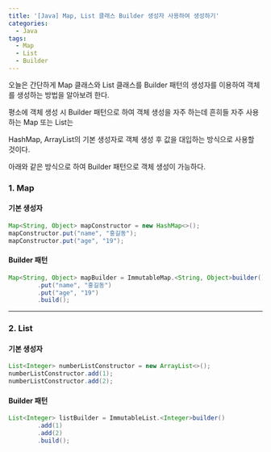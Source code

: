 ```yaml
---
title: '[Java] Map, List 클래스 Builder 생성자 사용하여 생성하기'
categories:
  - Java
tags:
  - Map
  - List
  - Builder
---
```


오늘은 간단하게 Map 클래스와 List 클래스를 Builder 패턴의 생성자를 이용하여 객체를 생성하는 방법을 알아보려 한다.

평소에 객체 생성 시 Builder 패턴으로 하여 객체 생성을 자주 하는데 흔히들 자주 사용하는 Map 또는 List는

HashMap, ArrayList의 기본 생성자로 객체 생성 후 값을 대입하는 방식으로 사용할 것이다.

아래와 같은 방식으로 하여 Builder 패턴으로 객체 생성이 가능하다.

### 1. Map

#### 기본 생성자

```java
Map<String, Object> mapConstructor = new HashMap<>();
mapConstructor.put("name", "홍길동");
mapConstructor.put("age", "19");
```

#### Builder 패턴

```java
Map<String, Object> mapBuilder = ImmutableMap.<String, Object>builder()
        .put("name", "홍길동")
        .put("age", "19")
        .build();
```

---

### 2. List

#### 기본 생성자

```java
List<Integer> numberListConstructor = new ArrayList<>();
numberListConstructor.add(1);
numberListConstructor.add(2);
```

#### Builder 패턴

```java
List<Integer> listBuilder = ImmutableList.<Integer>builder()
        .add(1)
        .add(2)
        .build();
```
